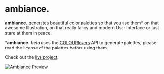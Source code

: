 # ambiance.

**ambiance.** generates beautiful color palettes so that you use them* on that awesome Illustration, on that really fancy and modern User Interface or just stare at them in peace.

***ambiance.** *beta* uses the [COLOURlovers](http://www.colourlovers.com/) API to generate palettes, please read the license of the palettes before using them.

Check out the [live project](https://otpidusprime.github.io/ambiance/).

![Ambiance Preview](https://raw.githubusercontent.com/otpidusprime/ambiance/master/img/previewOrg10fps.gif)